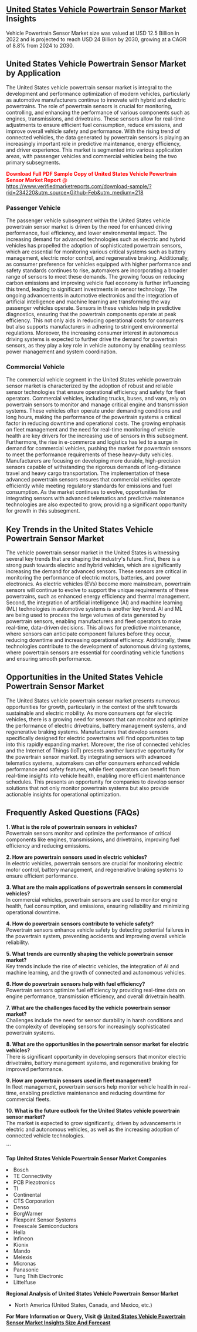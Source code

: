 <h2><a href="https://www.verifiedmarketreports.com/download-sample/?rid=234220&amp;utm_source=Github-Feb&amp;utm_medium=218" target="_blank">United States Vehicle Powertrain Sensor Market</a> Insights</h2><p>Vehicle Powertrain Sensor Market size was valued at USD 12.5 Billion in 2022 and is projected to reach USD 24 Billion by 2030, growing at a CAGR of 8.8% from 2024 to 2030.</p><p> <h2>United States Vehicle Powertrain Sensor Market by Application</h2> <p>The United States vehicle powertrain sensor market is integral to the development and performance optimization of modern vehicles, particularly as automotive manufacturers continue to innovate with hybrid and electric powertrains. The role of powertrain sensors is crucial for monitoring, controlling, and enhancing the performance of various components such as engines, transmissions, and drivetrains. These sensors allow for real-time adjustments to ensure efficient fuel consumption, reduce emissions, and improve overall vehicle safety and performance. With the rising trend of connected vehicles, the data generated by powertrain sensors is playing an increasingly important role in predictive maintenance, energy efficiency, and driver experience. This market is segmented into various application areas, with passenger vehicles and commercial vehicles being the two primary subsegments. <p><span class=""><span style="color: #ff0000;"><strong>Download Full PDF Sample Copy of United States Vehicle Powertrain Sensor Market Report</strong> @ </span><a href="https://www.verifiedmarketreports.com/download-sample/?rid=234220&amp;utm_source=Github-Feb&amp;utm_medium=218" target="_blank">https://www.verifiedmarketreports.com/download-sample/?rid=234220&amp;utm_source=Github-Feb&amp;utm_medium=218</a></span></p></p> <h3>Passenger Vehicle</h3> <p>The passenger vehicle subsegment within the United States vehicle powertrain sensor market is driven by the need for enhanced driving performance, fuel efficiency, and lower environmental impact. The increasing demand for advanced technologies such as electric and hybrid vehicles has propelled the adoption of sophisticated powertrain sensors, which are essential for monitoring various critical systems such as battery management, electric motor control, and regenerative braking. Additionally, as consumer preference for vehicles equipped with higher performance and safety standards continues to rise, automakers are incorporating a broader range of sensors to meet these demands. The growing focus on reducing carbon emissions and improving vehicle fuel economy is further influencing this trend, leading to significant investments in sensor technology. The ongoing advancements in automotive electronics and the integration of artificial intelligence and machine learning are transforming the way passenger vehicles operate. Sensors in these vehicles help in predictive diagnostics, ensuring that the powertrain components operate at peak efficiency. This not only aids in reducing operational costs for consumers but also supports manufacturers in adhering to stringent environmental regulations. Moreover, the increasing consumer interest in autonomous driving systems is expected to further drive the demand for powertrain sensors, as they play a key role in vehicle autonomy by enabling seamless power management and system coordination. <h3>Commercial Vehicle</h3> <p>The commercial vehicle segment in the United States vehicle powertrain sensor market is characterized by the adoption of robust and reliable sensor technologies that ensure operational efficiency and safety for fleet operators. Commercial vehicles, including trucks, buses, and vans, rely on powertrain sensors to monitor and manage critical engine and transmission systems. These vehicles often operate under demanding conditions and long hours, making the performance of the powertrain systems a critical factor in reducing downtime and operational costs. The growing emphasis on fleet management and the need for real-time monitoring of vehicle health are key drivers for the increasing use of sensors in this subsegment. Furthermore, the rise in e-commerce and logistics has led to a surge in demand for commercial vehicles, pushing the market for powertrain sensors to meet the performance requirements of these heavy-duty vehicles. Manufacturers are focusing on developing more durable, high-precision sensors capable of withstanding the rigorous demands of long-distance travel and heavy cargo transportation. The implementation of these advanced powertrain sensors ensures that commercial vehicles operate efficiently while meeting regulatory standards for emissions and fuel consumption. As the market continues to evolve, opportunities for integrating sensors with advanced telematics and predictive maintenance technologies are also expected to grow, providing a significant opportunity for growth in this subsegment. <h2>Key Trends in the United States Vehicle Powertrain Sensor Market</h2> <p>The vehicle powertrain sensor market in the United States is witnessing several key trends that are shaping the industry's future. First, there is a strong push towards electric and hybrid vehicles, which are significantly increasing the demand for advanced sensors. These sensors are critical in monitoring the performance of electric motors, batteries, and power electronics. As electric vehicles (EVs) become more mainstream, powertrain sensors will continue to evolve to support the unique requirements of these powertrains, such as enhanced energy efficiency and thermal management. Second, the integration of artificial intelligence (AI) and machine learning (ML) technologies in automotive systems is another key trend. AI and ML are being used to process the large volumes of data generated by powertrain sensors, enabling manufacturers and fleet operators to make real-time, data-driven decisions. This allows for predictive maintenance, where sensors can anticipate component failures before they occur, reducing downtime and increasing operational efficiency. Additionally, these technologies contribute to the development of autonomous driving systems, where powertrain sensors are essential for coordinating vehicle functions and ensuring smooth performance. <h2>Opportunities in the United States Vehicle Powertrain Sensor Market</h2> <p>The United States vehicle powertrain sensor market presents numerous opportunities for growth, particularly in the context of the shift towards sustainable and electric mobility. As more consumers opt for electric vehicles, there is a growing need for sensors that can monitor and optimize the performance of electric drivetrains, battery management systems, and regenerative braking systems. Manufacturers that develop sensors specifically designed for electric powertrains will find opportunities to tap into this rapidly expanding market. Moreover, the rise of connected vehicles and the Internet of Things (IoT) presents another lucrative opportunity for the powertrain sensor market. By integrating sensors with advanced telematics systems, automakers can offer consumers enhanced vehicle performance and safety features, while fleet operators can benefit from real-time insights into vehicle health, enabling more efficient maintenance schedules. This presents an opportunity for companies to develop sensor solutions that not only monitor powertrain systems but also provide actionable insights for operational optimization. <h2>Frequently Asked Questions (FAQs)</h2> <p><strong>1. What is the role of powertrain sensors in vehicles?</strong><br> Powertrain sensors monitor and optimize the performance of critical components like engines, transmissions, and drivetrains, improving fuel efficiency and reducing emissions.</p> <p><strong>2. How are powertrain sensors used in electric vehicles?</strong><br> In electric vehicles, powertrain sensors are crucial for monitoring electric motor control, battery management, and regenerative braking systems to ensure efficient performance.</p> <p><strong>3. What are the main applications of powertrain sensors in commercial vehicles?</strong><br> In commercial vehicles, powertrain sensors are used to monitor engine health, fuel consumption, and emissions, ensuring reliability and minimizing operational downtime.</p> <p><strong>4. How do powertrain sensors contribute to vehicle safety?</strong><br> Powertrain sensors enhance vehicle safety by detecting potential failures in the powertrain system, preventing accidents and improving overall vehicle reliability.</p> <p><strong>5. What trends are currently shaping the vehicle powertrain sensor market?</strong><br> Key trends include the rise of electric vehicles, the integration of AI and machine learning, and the growth of connected and autonomous vehicles.</p> <p><strong>6. How do powertrain sensors help with fuel efficiency?</strong><br> Powertrain sensors optimize fuel efficiency by providing real-time data on engine performance, transmission efficiency, and overall drivetrain health.</p> <p><strong>7. What are the challenges faced by the vehicle powertrain sensor market?</strong><br> Challenges include the need for sensor durability in harsh conditions and the complexity of developing sensors for increasingly sophisticated powertrain systems.</p> <p><strong>8. What are the opportunities in the powertrain sensor market for electric vehicles?</strong><br> There is significant opportunity in developing sensors that monitor electric drivetrains, battery management systems, and regenerative braking for improved performance.</p> <p><strong>9. How are powertrain sensors used in fleet management?</strong><br> In fleet management, powertrain sensors help monitor vehicle health in real-time, enabling predictive maintenance and reducing downtime for commercial fleets.</p> <p><strong>10. What is the future outlook for the United States vehicle powertrain sensor market?</strong><br> The market is expected to grow significantly, driven by advancements in electric and autonomous vehicles, as well as the increasing adoption of connected vehicle technologies.</p> ```</p><p><strong>Top United States Vehicle Powertrain Sensor Market Companies</strong></p><div data-test-id=""><p><li>Bosch</li><li> TE Connectivity</li><li> PCB Piezotronics</li><li> TI</li><li> Continental</li><li> CTS Corporation</li><li> Denso</li><li> BorgWarner</li><li> Flexpoint Sensor Systems</li><li> Freescale Semiconductors</li><li> Hella</li><li> Infineon</li><li> Kionix</li><li> Mando</li><li> Melexis</li><li> Micronas</li><li> Panasonic</li><li> Tung Thih Electronic</li><li> Littelfuse</li></p><div><strong>Regional Analysis of&nbsp;United States Vehicle Powertrain Sensor Market</strong></div><ul><li dir="ltr"><p dir="ltr">North America&nbsp;(United States, Canada, and Mexico, etc.)</p></li></ul><p><strong>For More Information or Query, Visit @&nbsp;</strong><strong><a href="https://www.verifiedmarketreports.com/product/vehicle-powertrain-sensor-market/?utm_source=Github-Feb&amp;utm_medium=218" target="_blank">United States Vehicle Powertrain Sensor Market Insights Size And Forecast</a></strong></p></div>
